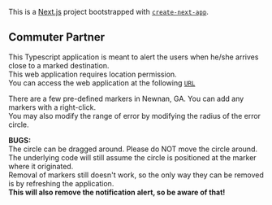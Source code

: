 This is a [Next.js](https://nextjs.org) project bootstrapped with [`create-next-app`](https://nextjs.org/docs/app/api-reference/cli/create-next-app).

## Commuter Partner  

This Typescript application is meant to alert the users when he/she arrives close to a marked destination.  
This web application requires location permission.  
You can access the web application at the following [`URL`](https://commuter-partner-nifopgm3x-abdulrahman-tabbaas-projects.vercel.app)    

There are a few pre-defined markers in Newnan, GA. You can add any markers with a right-click.  
You may also modify the range of error by modifying the radius of the error circle.    

__BUGS:__  
The circle can be dragged around. Please do NOT move the circle around. The underlying code will still assume the circle is positioned at the marker where it originated.  
Removal of markers still doesn't work, so the only way they can be removed is by refreshing the application.  
**This will also remove the notification alert, so be aware of that!**
